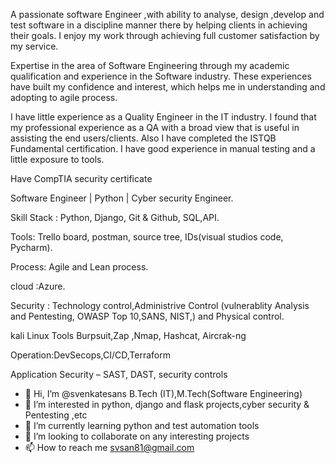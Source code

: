  A passionate software Engineer ,with ability to analyse, design ,develop and test software in a discipline manner there by helping clients in achieving their goals. I enjoy my work through achieving full customer satisfaction by my service. 
 
Expertise in the area of Software Engineering through my academic qualification and experience in the Software industry. These experiences have built my confidence and interest, which helps me in understanding and adopting to agile process. 


I have little experience as a Quality Engineer in the IT industry. I found that my professional experience as a QA with a broad view that is useful in assisting the end users/clients. Also I have completed the ISTQB Fundamental certification. I have good experience in manual testing and a little exposure to tools.

Have CompTIA security certificate 

Software Engineer | Python  | Cyber security Engineer.

Skill Stack : Python, Django, Git & Github, SQL,API.

Tools: Trello board, postman, source tree, IDs(visual studios code, Pycharm).

Process: Agile and Lean process.


cloud :Azure.


Security : Technology control,Administrive Control (vulnerablity Analysis and Pentesting, OWASP Top 10,SANS, NIST,) and Physical control.



kali Linux Tools Burpsuit,Zap ,Nmap, Hashcat, Aircrak-ng

Operation:DevSecops,CI/CD,Terraform

Application Security – SAST, DAST, security controls

- 👋 Hi, I’m @svenkatesans B.Tech (IT),M.Tech(Software Engineering)
- 👀 I’m interested in python, django and flask projects,cyber security & Pentesting ,etc
- 🌱 I’m currently learning python and test automation tools
- 💞️ I’m looking to collaborate on any interesting projects
- 📫 How to reach me svsan81@gmail.com
